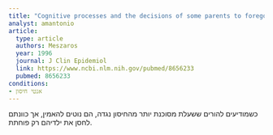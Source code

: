 ```yaml
---
title: "Cognitive processes and the decisions of some parents to forego pertussis vaccination for their children"
analyst: amantonio
article:
  type: article
  authors: Meszaros
  year: 1996
  journal: J Clin Epidemiol
  link: https://www.ncbi.nlm.nih.gov/pubmed/8656233
  pubmed: 8656233
conditions:
- אנטי חיסון
---
```


כשמודיעים להורים ששעלת מסוכנת יותר מהחיסון נגדה, הם נוטים להאמין, אך כוונתם לחסן את ילדיהם רק פוחתת.
